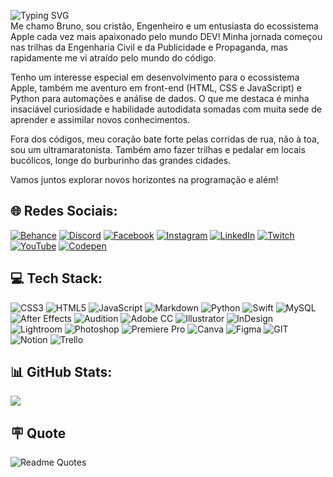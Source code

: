 ![Typing SVG](https://readme-typing-svg.herokuapp.com?font=Arial&size=21&pause=1000&color=FFF&width=640&lines=Fala+DEV!+💻+Tudo+certinho?+😁;Bem-vindo+ao+meu+perfil!+👨🏻‍💻;Pode+ficar+à+vontade!+🫱🏼‍🫲🏼)   
Me chamo Bruno, sou cristão, Engenheiro e um entusiasta do ecossistema Apple cada vez mais apaixonado pelo mundo DEV! Minha jornada começou nas trilhas da Engenharia Civil e da Publicidade e Propaganda, mas rapidamente me vi atraído pelo mundo do código.

Tenho um interesse especial em desenvolvimento para o ecossistema Apple, também me aventuro em front-end (HTML, CSS e JavaScript) e Python para automações e análise de dados. O que me destaca é minha insaciável curiosidade e habilidade autodidata somadas com muita sede de aprender e assimilar novos conhecimentos.

Fora dos códigos, meu coração bate forte pelas corridas de rua, não à toa, sou um ultramaratonista. Também amo fazer trilhas e pedalar em locais bucólicos, longe do burburinho das grandes cidades.

Vamos juntos explorar novos horizontes na programação e além!

## 🌐 Redes Sociais:
[![Behance](https://img.shields.io/badge/Behance-1769ff?logo=behance&logoColor=white)](https://www.behance.net/brnrfl) [![Discord](https://img.shields.io/badge/Discord-%237289DA.svg?logo=discord&logoColor=white)](https://discord.gg/4mEpKPx9) [![Facebook](https://img.shields.io/badge/Facebook-%231877F2.svg?logo=Facebook&logoColor=white)](https://www.facebook.com/brunors21) [![Instagram](https://img.shields.io/badge/Instagram-%23E4405F.svg?logo=Instagram&logoColor=white)](https://www.instagram.com/brunors_21/) [![LinkedIn](https://img.shields.io/badge/LinkedIn-%230077B5.svg?logo=linkedin&logoColor=white)](https://www.linkedin.com/in/brunorafaeldesouza/) [![Twitch](https://img.shields.io/badge/Twitch-%239146FF.svg?logo=Twitch&logoColor=white)](https://www.twitch.tv/brnrfl) [![YouTube](https://img.shields.io/badge/YouTube-%23FF0000.svg?logo=YouTube&logoColor=white)](https://www.youtube.com/@brnrfl21) [![Codepen](https://img.shields.io/badge/Codepen-000000?style=for-the-badge&logo=codepen&logoColor=white)](https://codepen.io/brnrfl)

## 💻 Tech Stack:
![CSS3](https://img.shields.io/badge/css3-%231572B6.svg?style=for-the-badge&logo=css3&logoColor=white) ![HTML5](https://img.shields.io/badge/html5-%23E34F26.svg?style=for-the-badge&logo=html5&logoColor=white) ![JavaScript](https://img.shields.io/badge/javascript-%23323330.svg?style=for-the-badge&logo=javascript&logoColor=%23F7DF1E) ![Markdown](https://img.shields.io/badge/markdown-%23000000.svg?style=for-the-badge&logo=markdown&logoColor=white) ![Python](https://img.shields.io/badge/python-3670A0?style=for-the-badge&logo=python&logoColor=ffdd54) ![Swift](https://img.shields.io/badge/swift-F54A2A?style=for-the-badge&logo=swift&logoColor=white) ![MySQL](https://img.shields.io/badge/mysql-%2300000f.svg?style=for-the-badge&logo=mysql&logoColor=white) ![After Effects](https://img.shields.io/badge/%20After%20Effects-9999FF.svg?style=for-the-badge&logo=Adobe%20After%20Effects&logoColor=white) ![Audition](https://img.shields.io/badge/%20Audition-9999FF.svg?style=for-the-badge&logo=Adobe%20Audition&logoColor=white) ![Adobe CC](https://img.shields.io/badge/Adobe%20CC-DA1F26.svg?style=for-the-badge&logo=Adobe%20Creative%20Cloud&logoColor=white) ![Illustrator](https://img.shields.io/badge/%20illustrator-%23FF9A00.svg?style=for-the-badge&logo=adobe%20illustrator&logoColor=white) ![InDesign](https://img.shields.io/badge/%20InDesign-49021F?style=for-the-badge&logo=adobeindesign&logoColor=FF3366) ![Lightroom](https://img.shields.io/badge/%20Lightroom-31A8FF.svg?style=for-the-badge&logo=Adobe%20Lightroom&logoColor=white) ![Photoshop](https://img.shields.io/badge/%20photoshop-%2331A8FF.svg?style=for-the-badge&logo=adobe%20photoshop&logoColor=white) ![Premiere Pro](https://img.shields.io/badge/%20Premiere%20Pro-9999FF.svg?style=for-the-badge&logo=Adobe%20Premiere%20Pro&logoColor=white) ![Canva](https://img.shields.io/badge/Canva-%2300C4CC.svg?style=for-the-badge&logo=Canva&logoColor=white) ![Figma](https://img.shields.io/badge/figma-%23F24E1E.svg?style=for-the-badge&logo=figma&logoColor=white) ![GIT](https://img.shields.io/badge/Git-fc6d26?style=for-the-badge&logo=git&logoColor=white) ![Notion](https://img.shields.io/badge/Notion-%23000000.svg?style=for-the-badge&logo=notion&logoColor=white) ![Trello](https://img.shields.io/badge/Trello-%23026AA7.svg?style=for-the-badge&logo=Trello&logoColor=white)

## 📊 GitHub Stats:
![](https://github-readme-stats.vercel.app/api/top-langs/?username=brnrfl&theme=dark&hide_border=true&include_all_commits=true&count_private=false&layout=pie&hide_title=true)

## 🪧 Quote
![Readme Quotes](https://quotes-github-readme.vercel.app/api?type=horizontal&theme=dark)
